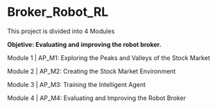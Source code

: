 # Broker_Robot_RL

This project is divided into 4 Modules

**Objetive: Evaluating and improving the robot broker.**

Module 1 | AP_M1: Exploring the Peaks and Valleys of the Stock Market

Module 2 | AP_M2: Creating the Stock Market Environment

Module 3 | AP_M3: Training the Intelligent Agent

Module 4 | AP_M4: Evaluating and Improving the Robot Broker

